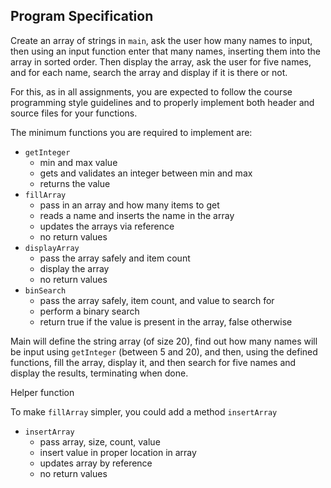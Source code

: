 ## Program Specification

Create an array of strings in `main`, ask the user how many names to input, then using an input function enter that many names, inserting them into the array in sorted order. Then display the array, ask the user for five names, and for each name, search the array and display if it is there or not.

For this, as in all assignments, you are expected to follow the course programming style guidelines and to properly implement both header and source files for your functions.

The minimum functions you are required to implement are:

- `getInteger`
  - min and max value
  - gets and validates an integer between min and max
  - returns the value
- `fillArray`
  - pass in an array and how many items to get
  - reads a name and inserts the name in the array
  - updates the arrays via reference
  - no return values
- `displayArray`
  - pass the array safely and item count
  - display the array
  - no return values
- `binSearch`
  - pass the array safely, item count, and value to search for
  - perform a binary search
  - return true if the value is present in the array, false otherwise

Main will define the string array (of size 20), find out how many names will be input using `getInteger` (between 5 and 20), and then, using the defined functions, fill the array, display it, and then search for five names and display the results, terminating when done.

Helper function

To make `fillArray` simpler, you could add a method `insertArray`

- `insertArray`
  - pass array, size, count, value
  - insert value in proper location in array
  - updates array by reference
  - no return values
